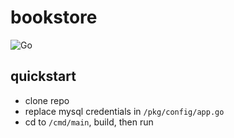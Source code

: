 # bookstore

<img alt="Go" src="https://img.shields.io/badge/-Go-00ADD8?style=flat-square&logo=go&logoColor=white" />

## quickstart

- clone repo
- replace mysql credentials in `/pkg/config/app.go`
- cd to `/cmd/main`, build, then run
